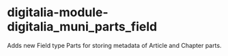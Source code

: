 # digitalia-module-digitalia_muni_parts_field
Adds new Field type Parts for storing metadata of Article and Chapter parts.
